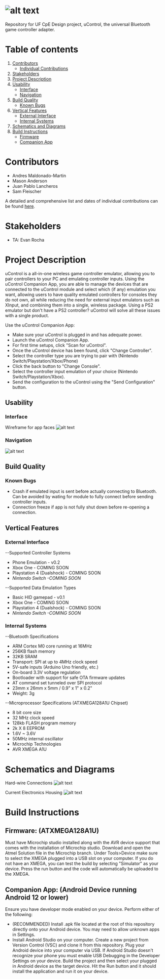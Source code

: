 # ![alt text](https://cdn.discordapp.com/attachments/936755058626928735/1017895293787832350/logo.png)
Repository for UF CpE Design project,  uControl, the universal Bluetooth game controller adapter. 

# Table of contents
1. [Contributors](#contributors)
    * [Individual Contributions](#indivcontribs)
3. [Stakeholders](#stakeholders)
   <!-- 1. [Sub paragraph](#subparagraph1) -->
3. [Project Description](#description)
4. [Usability](#usability)
      * [Interface](#interface)
      * [Navigation](#navigation)
5. [Build Quality](#quality)
      * [Known Bugs](#bugs)
7. [Vertical Features](#features)
      * [External Interface](#external)
      * [Internal Systems](#internal)
9. [Schematics and Diagrams](#diagrams)
10. [Build Instructions](#build)
    * [Firmware](#firmware)
    * [Companion App](#app)


# Contributors <a name="contributors"></a>
* Andres Maldonado-Martin
* Mason Anderson
* Juan Pablo Lancheros
* Sam Fleischer

<a name="indivcontribs"></a>
A detailed and comprehensive list and dates of individual contributions can be found [here](https://github.com/amaldonadomartin77/uControl/blob/main/Documentation/Contributions.txt).

# Stakeholders <a name="stakeholders"></a>
* TA: Evan Rocha

# Project Description <a name="description"></a>
uControl is a all-in-one wireless game controller emulator, allowing you to pair controllers to your PC and emulating controller inputs. Using the uControl Companion App, you are able to manage the devices that are connected to the uControl module and select which (if any) emulation you want, allowing users to have quality emulated controllers for consoles they do not own, all while reducing the need for external input emulators such as XInput, and combining them into a single, wireless package. Using a PS2 emulator but don't have a PS2 controller? uControl will solve all these issues with a single product.

Use the uControl Companion App:
* Make sure your uControl is plugged in and has adequate power.
* Launch the uControl Companion App.
* For first time setups, click "Scan for uControl".
* Once the uControl device has been found, click "Change Controller".
* Select the controller type you are trying to pair with (Nintendo Switch/Playstation/Xbox/Phone)
* Click the back button to "Change Console".
* Select the controller input emulation of your choice (Nintendo Switch/Playstation/Xbox).
* Send the configuration to the uControl using the "Send Configuration" button.


## Usability <a name="usability"></a>
### Interface <a name="interface"></a>
Wireframe for app faces
![alt text](https://cdn.discordapp.com/attachments/960677626811404430/1017965135840690206/interface.png)
### Navigation <a name="navigation"></a>
![alt text](https://cdn.discordapp.com/attachments/904954102377771010/1017964646147297300/Screenshot_2022-09-09_210752.png)

## Build Quality <a name="quality"></a>
### Known Bugs <a name="bugs"></a>
* Crash if emulated input is sent before actually connecting to Bluetooth. Can be avoided by wating for module to fully connect before sending controller inputs.
* Connection freeze if app is not fully shut down before re-opening a connection.

## Vertical Features <a name="features"></a>
### External Interface <a name="external"></a>
--Supported Controller Systems
* Phone Emulation - v0.2
* </i>Xbox One - COMING SOON</i>
* </i>Playstation 4 (Dualshock) - COMING SOON</i>
* <i>Nintendo Switch -COMING SOON</i>

--Supported Data Emulation Types
* Basic HID gamepad - v0.1
* </i>Xbox One - COMING SOON</i>
* </i>Playstation 4 (Dualshock) - COMING SOON</i>
* <i>Nintendo Switch -COMING SOON</i>

### Internal Systems <a name="internal"></a>
--Bluetooth Specifications
* ARM Cortex M0 core running at 16MHz
* 256KB flash memory
* 32KB SRAM
* Transport: SPI at up to 4MHz clock speed
* 5V-safe inputs (Arduino Uno friendly, etc.)
* On-board 3.3V voltage regulation
* Bootloader with support for safe OTA firmware updates
* AT command set tunneled over SPI protocol
* 23mm x 26mm x 5mm / 0.9" x 1" x 0.2"
* Weight: 3g


--Microprocessor Specifications (ATXMEGA128A1U Chipset)
* 8 bit core size
* 32 MHz clock speed
* 128kb FLASH program memory
* 2k X 8 EEPROM
* 1.6V ~ 3.6V
* 50MHz internal oscillator
* Microchip Technologies
* AVR XMEGA A1U

# Schematics and Diagrams <a name="diagrams"></a>
Hard-wire Connections
![alt text](https://cdn.discordapp.com/attachments/960677104620560454/1017950729031397386/unknown.jpg)

Current Electronics Housing
![alt text](https://cdn.discordapp.com/attachments/946515441138937876/1017951341244600362/Screenshot_2022-09-09_201455.png)

# Build Instructions <a name="build"></a>
## Firmware: (ATXMEGA128A1U) <a name="firmware"></a>
Must have Microchip studio installed along with the AVR device support that comes with the installation of Microchip studio.
Download and open the Atmel Solution file in the Microchip branch.
Under Tools>Device make sure to select the XMEGA plugged into a USB slot on your computer.
If you do not have an XMEGA, you can test the build by selecting "Simulator" as your device.
Press the run button and the code will automatically be uploaded to the XMEGA.

## Companion App: (Android Device running Android 12 or lower) <a name="app"></a>
Ensure you have developer mode enabled on your device.  Perform either of the following:
* (RECOMMENDED) Install .apk file located at the root of this repository directly onto your Android device.  You may need to allow unknown apps in Settings.
* Install Android Studio on your computer.  Create a new project from Version Control (VSC) and clone it from this repository.  Plug your Android device into your computer via USB.  If Android Studio doesn't recognize your phone you must enable USB Debugging in the Developer Settings on your device.  Build the project and then select your plugged in Android device as the target device.  Hit the Run button and it should install the application and run it on your device.
